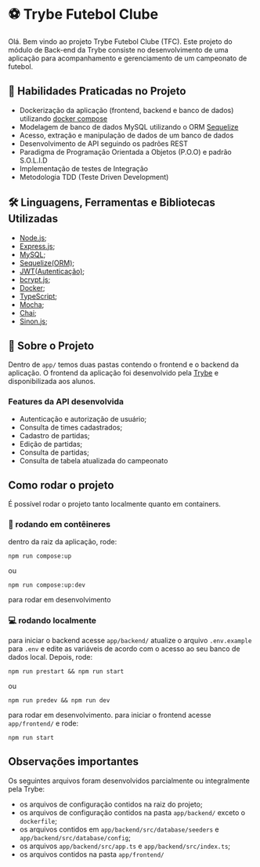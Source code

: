# :soccer: Trybe Futebol Clube

Olá. Bem vindo ao projeto Trybe Futebol Clube (TFC). Este projeto do módulo de Back-end da Trybe consiste no desenvolvimento de uma aplicação para acompanhamento e gerenciamento de um campeonato de futebol.

## :rocket: Habilidades Praticadas no Projeto
- Dockerização da aplicação (frontend, backend e banco de dados) utilizando [docker compose](https://docs.docker.com/compose/)
- Modelagem de banco de dados MySQL utilizando o ORM [Sequelize](https://sequelize.org/)
- Acesso, extração e manipulação de dados de um banco de dados
- Desenvolvimento de API seguindo os padrões REST 
- Paradigma de Programação Orientada a Objetos (P.O.O) e padrão S.O.L.I.D
- Implementação de testes de Integração
- Metodologia TDD (Teste Driven Development)

## 🛠️ Linguagens, Ferramentas e Bibliotecas Utilizadas
-   [Node.js](https://nodejs.org/en/);
-   [Express.js](https://expressjs.com/);
-   [MySQL](https://www.mysql.com/);
-   [Sequelize(ORM)](https://sequelize.org/);
-   [JWT(Autenticação)](https://jwt.io/);
-   [bcrypt.js](https://github.com/kelektiv/node.bcrypt.js#readme);
-   [Docker](https://www.docker.com/);
-   [TypeScript](https://www.typescriptlang.org/);
-   [Mocha](https://mochajs.org/);
-   [Chai](https://www.chaijs.com/);
-   [Sinon.js](https://sinonjs.org/);

## :book: Sobre o Projeto
Dentro de `app/` temos duas pastas contendo o frontend e o backend da aplicação. 
O frontend da aplicação foi desenvolvido pela [Trybe](https://www.betrybe.com/) e disponibilizada aos alunos.
### Features da API desenvolvida
- Autenticação e autorização de usuário;
- Consulta de times cadastrados;
- Cadastro de partidas;
- Edição de partidas;
- Consulta de partidas;
- Consulta de tabela atualizada do campeonato
## Como rodar o projeto
É possível rodar o projeto tanto localmente quanto em containers.

### :whale: rodando em contêineres
dentro da raiz da aplicação, rode: 
```shell
npm run compose:up
``` 
ou
 ```shell
 npm run compose:up:dev
```
para rodar em desenvolvimento
### :computer: rodando localmente
para iniciar o backend acesse `app/backend/`
atualize o arquivo `.env.example` para `.env` e edite as variáveis de acordo com o acesso ao seu banco de dados local.
Depois, rode:
```shell
npm run prestart && npm run start
```
ou 
```shell
npm run predev && npm run dev
```
para rodar em desenvolvimento.
para iniciar o frontend acesse `app/frontend/` e rode:
```shell
npm run start
```

## Observações importantes
Os seguintes arquivos foram desenvolvidos parcialmente ou integralmente pela Trybe:
- os arquivos de configuração contidos na raiz do projeto;
- os arquivos de configuração contidos na pasta `app/backend/` exceto o `dockerfile`;
- os arquivos contidos em `app/backend/src/database/seeders` e `app/backend/src/database/config`;
- os arquivos `app/backend/src/app.ts` e `app/backend/src/index.ts`;
- os arquivos contidos na pasta `app/frontend/`
